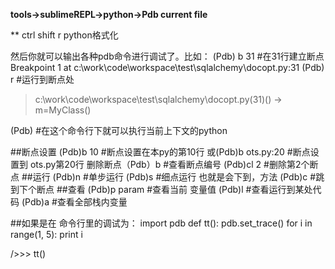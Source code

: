 
**tools->sublimeREPL->python->Pdb current file**

** ctrl shift r python格式化

然后你就可以输出各种pdb命令进行调试了。比如：
(Pdb) b 31              #在31行建立断点
Breakpoint 1 at c:\work\code\workspace\test\sqlalchemy\docopt.py:31
(Pdb) r                    #运行到断点处
> c:\work\code\workspace\test\sqlalchemy\docopt.py(31)<module>()
-> m=MyClass()

(Pdb)                       #在这个命令行下就可以执行当前上下文的python

##断点设置 
(Pdb)b 10 #断点设置在本py的第10行
或(Pdb)b ots.py:20 #断点设置到 ots.py第20行
删除断点（Pdb）b #查看断点编号
(Pdb)cl 2 #删除第2个断点
##运行
(Pdb)n #单步运行
(Pdb)s #细点运行 也就是会下到，方法
(Pdb)c #跳到下个断点
##查看
(Pdb)p param #查看当前 变量值
(Pdb)l #查看运行到某处代码
(Pdb)a #查看全部栈内变量

##如果是在 命令行里的调试为：
import pdb
def tt():
    pdb.set_trace()
    for i in range(1, 5):
        print i

/>>> tt()
